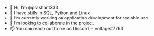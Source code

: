 - 👋 Hi, I’m @prashant333
- 👀 I have skills in SQL, Python and Linux
- 🌱 I’m currently working on application development for scalable use.
- 💞️ I’m looking to collaborate in the project.
- 📫 You can reach out to me on Discord -- voltage#7763

<!---
prashant333/prashant333 is a ✨ special ✨ repository because its `README.md` (this file) appears on your GitHub profile.
You can click the Preview link to take a look at your changes.
--->
